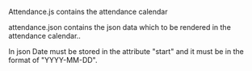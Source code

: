 Attendance.js contains the attendance calendar

attendance.json contains the json data which to be rendered in the attendance calendar..

In json Date must be stored in the attribute "start" and it must be in the format of "YYYY-MM-DD".
